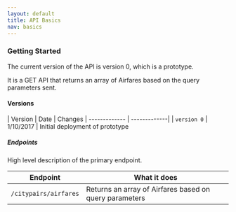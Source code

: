```yaml
---
layout: default
title: API Basics
nav: basics
---
```


### Getting Started

The current version of the API is version 0, which is a prototype.

It is a GET API that returns an array of Airfares based on the query parameters sent.

#### Versions

| Version | Date | Changes
| ------------- | -------------|
| ```version 0``` | 1/10/2017 | Initial deployment of prototype

##### Endpoints
High level description of the primary endpoint.

| Endpoint | What it does |
| ------------- | -------------|
| ```/citypairs/airfares``` | Returns an array of Airfares based on query parameters

<body id="basics"></body>
